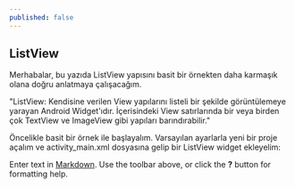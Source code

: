```yaml
---
published: false
---
```

## ListView

Merhabalar, bu yazıda ListView yapısını basit bir örnekten daha karmaşık olana doğru anlatmaya çalışacağım.

"ListView: Kendisine verilen View yapılarını listeli bir şekilde görüntülemeye yarayan Android Widget'ıdır. İçerisindeki View satırlarında bir veya birden çok TextView ve ImageView gibi yapıları barındırabilir."

Öncelikle basit bir örnek ile başlayalım. Varsayılan ayarlarla yeni bir proje açalım ve activity_main.xml dosyasına gelip bir ListView widget ekleyelim:





Enter text in [Markdown](http://daringfireball.net/projects/markdown/). Use the toolbar above, or click the **?** button for formatting help.
